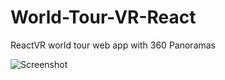 # World-Tour-VR-React
ReactVR world tour web app with 360 Panoramas

![Screenshot](https://i2.wp.com/spiderlilystudio.files.wordpress.com/2018/06/reactvrworld.jpg)
